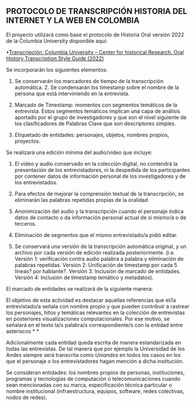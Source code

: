 ﻿## PROTOCOLO DE TRANSCRIPCIÓN HISTORIA DEL INTERNET Y LA WEB EN COLOMBIA

El proyecto utilizará como base el protocolo de Historia Oral versión 2022 de la Columbia University disponible aquí:

•[Transcripción: Columbia University – Center for historical Research. Oral History Transcription Style Guide (2022)](https://static1.squarespace.com/static/575a10ba27d4bd5d7300a207/t/621cf621281bcd63d23a3dde/1646065186028/CCOHR+Transcript+Style+Guide+2022.pdf)

Se incorporarán los siguientes elementos:

1.  Se conservarán los marcadores de tiempo de la transcripción automática. 2.  Se condensarán los timestamp sobre el nombre de la persona que está interviniendo en la entrevista.
    
3.  Marcado de Timestamp: momentos con segmentos temáticos de la entrevista. Estos segmentos temáticos implican una capa de análisis aportado por el grupo de investigadores y que son el nivel siguiente de los clasificadores de Palabras Clave que son descriptores simples.
    
4.  Etiquetado de entidades: personajes, objetos, nombres propios, proyectos.
    
Se realizará una edición mínima del audio/video que incluye:

  

1.  El video y audio conservado en la colección digital, no contendrá la presentación de los entrevistadores, ni la despedida de los participantes por contener datos de información personal de los investigadores y de los entrevistados.
    
2.  Para efectos de mejorar la comprensión textual de la transcripción, se eliminarán las palabras repetidas propias de la oralidad
    
3.  Anonimización del audio y la transcripción cuando el personaje indica datos de contacto o da información personal actual de sí mismo/a o de terceros.
    
4.  Eliminación de segmentos que el mismo entrevistado/a pidió editar.
    
5.  Se conservará una versión de la transcripción automática original, y un archivo por cada versión de edición realizada posteriormente. (i.e. Versión 1: verificación contra audio palabra a palabra y eliminación de palabras repetidas. Versión 2: Unificación de timestamp por cada 5 líneas? por hablante?. Versión 3: Inclusión de marcado de entidades. Versión 4: Inclusión de timestamp temático y metadatos).
    
El marcado de entidades se realizará de la siguiente manera:


El objetivo de esta actividad es destacar aquellas referencias que el/la entrevistado/a señala con nombre propio y que pueden contribuir a rastrear los personajes, hitos y temáticas relevantes en la colección de entrevistas en posteriores visualizaciones computacionales. Por ese motivo, se señalará en el texto la/s palabra/s correspondiente/s con la entidad entre asteriscos * *

Adicionalmente cada entidad queda escrita de manera estandarizada en todas las entrevistas. De tal manera que por ejemplo la Universidad de los Andes siempre será transcrita como *Uniandes* en todos los casos en los que el personaje o los entrevistadores hagan mención a dicha institución.

Se consideran entidades: los nombres propios de personas, instituciones, programas y tecnologías de computación o telecomunicaciones cuando sean mencionadas con su marca, especificación técnica particular o nombre institucional (infraestructura, equipos, software, redes colectivas, nodos de redes).
